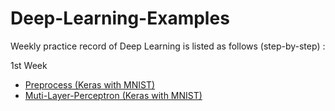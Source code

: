 # Deep-Learning-Examples
Weekly practice record of Deep Learning is listed as follows (step-by-step) :

1st Week
- [Preprocess (Keras with MNIST)](https://github.com/Mickey0521/Deep-Learning-Examples/blob/master/1st-Example/1_Keras_Mnist_Preprocess.ipynb)
- [Muti-Layer-Perceptron (Keras with MNIST)](https://github.com/Mickey0521/Deep-Learning-Examples/blob/master/1st-Example/2_Keras_Mnist_Muti-Layer-Perceptron.ipynb)

